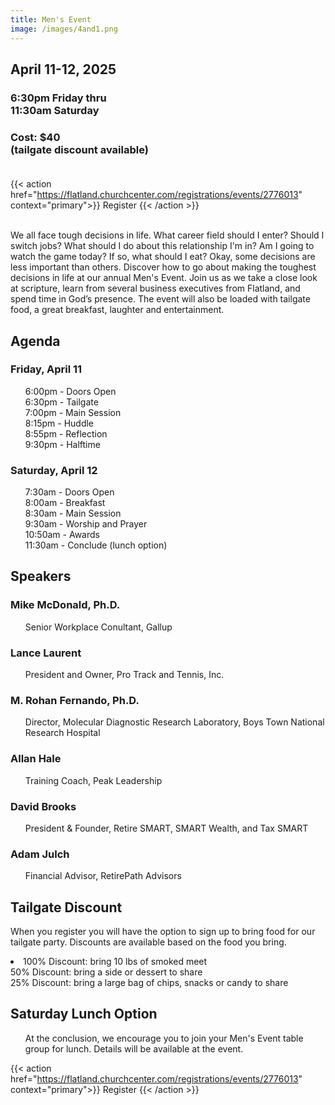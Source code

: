 ```yaml
---
title: Men's Event
image: /images/4and1.png
---
```


## April 11-12, 2025

### 6:30pm Friday thru<br>11:30am Saturday

### Cost: $40<br>(tailgate discount available)<br><br>

{{< action href="https://flatland.churchcenter.com/registrations/events/2776013" context="primary">}}
Register
{{< /action >}}<br><br>

We all face tough decisions in life. What career field should I enter? Should I switch jobs? What should I do about this relationship I'm in? Am I going to watch the game today? If so, what should I eat? Okay, some decisions are less important than others. Discover how to go about making the toughest decisions in life at our annual Men's Event. Join us as we take a close look at scripture, learn from several business executives from Flatland, and spend time in God’s presence. The event will also be loaded with tailgate food, a great breakfast, laughter and entertainment.

## Agenda

### Friday, April 11
<ul>
  6:00pm - Doors Open<br>
  6:30pm - Tailgate<br>
  7:00pm - Main Session<br>
  8:15pm - Huddle<br>
  8:55pm - Reflection<br>
  9:30pm - Halftime<br>
</ul>

### Saturday, April 12
<ul>
  7:30am - Doors Open<br>
  8:00am - Breakfast<br>
  8:30am - Main Session<br>
  9:30am - Worship and Prayer<br>
  10:50am - Awards<br>
  11:30am - Conclude (lunch option)<br>
</ul>

## Speakers

### Mike McDonald, Ph.D. 
<ul>Senior Workplace Conultant, Gallup</ul>

### Lance Laurent
<ul>President and Owner, Pro Track and Tennis, Inc.</ul>

### M. Rohan Fernando, Ph.D.
<ul>Director, Molecular Diagnostic Research Laboratory, Boys Town National Research Hospital</ul>

### Allan Hale
<ul>Training Coach, Peak Leadership</ul>

### David Brooks 
<ul>President & Founder, Retire SMART, SMART Wealth, and Tax SMART</ul>

### Adam Julch
<ul>Financial Advisor, RetirePath Advisors</ul>

## Tailgate Discount

When you register you will have the option to sign up to bring food for our tailgate party. Discounts are available based on the food you bring.
<li>
  100% Discount: bring 10 lbs of smoked meet<br>
  50% Discount: bring a side or dessert to share<br>
  25% Discount: bring a large bag of chips, snacks or candy to share<br>
</li>

## Saturday Lunch Option

<ul>At the conclusion, we encourage you to join your Men's Event table group for lunch. Details will be available at the event.</ul>

{{< action href="https://flatland.churchcenter.com/registrations/events/2776013" context="primary">}}
Register
{{< /action >}}

